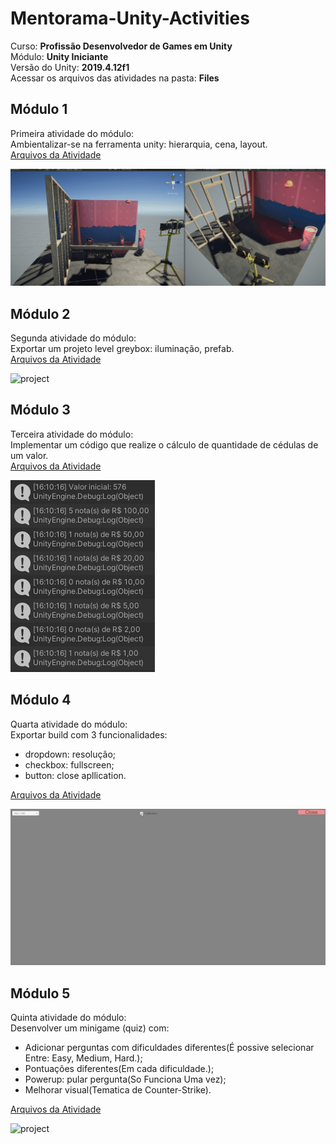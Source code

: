 # Mentorama-Unity-Activities

Curso: **Profissão Desenvolvedor de Games em Unity**<br/>
Módulo: **Unity Iniciante**<br/>
Versão do Unity: **2019.4.12f1**<br/>
Acessar os arquivos das atividades na pasta: **Files**

## Módulo 1

Primeira atividade do módulo:<br/>
Ambientalizar-se na ferramenta unity: hierarquia, cena, layout.<br/>
[Arquivos da Atividade](https://github.com/hicje/Mentorama-Unity-Activities/tree/main/Files/Modulo1)

<img src="Files/Modulo1/unityModulo1.1.gif" alt="project"/>

## Módulo 2

Segunda atividade do módulo:<br/>
Exportar um projeto level greybox: iluminação, prefab.<br/>
[Arquivos da Atividade](https://github.com/hicje/Mentorama-Unity-Activities/tree/main/Files/modulo2)

<img src="Files/modulo2/unityModulo2.1.gif" alt="project"/>

## Módulo 3

Terceira atividade do módulo:<br/>
Implementar um código que realize o cálculo de quantidade de cédulas de um valor.<br/>
[Arquivos da Atividade](https://github.com/hicje/Mentorama-Unity-Activities/tree/main/Files/Modulo3)

<img src="https://github.com/hicje/Mentorama-Unity-Activities/blob/main/Files/Modulo3/ContaNotas.jpeg" alt="project"/>

## Módulo 4

Quarta atividade do módulo:<br/>
Exportar build com 3 funcionalidades:<br/>
- dropdown: resolução;
- checkbox: fullscreen;
- button: close apllication.

[Arquivos da Atividade](https://github.com/hicje/Mentorama-Unity-Activities/tree/main/Files/Modulo4)

<img src="Files/Modulo4/unityModulo4.gif" alt="project"/>

## Módulo 5

Quinta atividade do módulo:<br/>
Desenvolver um minigame (quiz) com:<br/>
- Adicionar perguntas com dificuldades diferentes(É possive selecionar Entre: Easy, Medium, Hard.);
- Pontuações diferentes(Em cada dificuldade.);
- Powerup: pular pergunta(So Funciona Uma vez);
- Melhorar visual(Tematica de Counter-Strike).

[Arquivos da Atividade]()

<img src="" alt="project"/>





